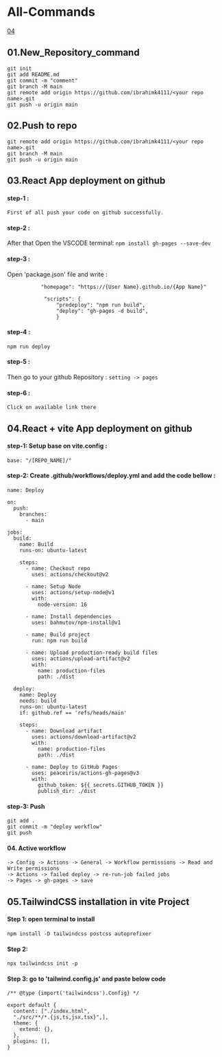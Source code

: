 # All-Commands
[04](#01_New_Repository_command)

## 01.New_Repository_command
```
git init
git add README.md
git commit -m "comment"
git branch -M main
git remote add origin https://github.com/ibrahimk4111/<your repo name>.git
git push -u origin main
```

## 02.Push to repo
```
git remote add origin https://github.com/ibrahimk4111/<your repo name>.git
git branch -M main
git push -u origin main
```

## 03.React App deployment on github
#### step-1 : 
`First of all push your code on github successfully.`

#### step-2 :
After that Open the VSCODE terminal:
`npm install gh-pages --save-dev`

#### step-3 :
Open 'package.json' file and write :
``` 
           "homepage": "https://{User Name}.github.io/{App Name}"
            
            "scripts": {
                "predeploy": "npm run build",
                "deploy": "gh-pages -d build",
                }
```         
#### step-4 :
`npm run deploy`

#### step-5 :
Then go to your github Repository :
`setting -> pages`

#### step-6 :
`Click on available link there`



## 04.React + vite App deployment on github

#### step-1: Setup base on vite.config :
`base: "/[REPO_NAME]/"`

#### step-2: Create .github/workflows/deploy.yml and add the code bellow :
```
name: Deploy

on:
  push:
    branches:
      - main

jobs:
  build:
    name: Build
    runs-on: ubuntu-latest

    steps:
      - name: Checkout repo
        uses: actions/checkout@v2

      - name: Setup Node
        uses: actions/setup-node@v1
        with:
          node-version: 16

      - name: Install dependencies
        uses: bahmutov/npm-install@v1

      - name: Build project
        run: npm run build

      - name: Upload production-ready build files
        uses: actions/upload-artifact@v2
        with:
          name: production-files
          path: ./dist

  deploy:
    name: Deploy
    needs: build
    runs-on: ubuntu-latest
    if: github.ref == 'refs/heads/main'

    steps:
      - name: Download artifact
        uses: actions/download-artifact@v2
        with:
          name: production-files
          path: ./dist

      - name: Deploy to GitHub Pages
        uses: peaceiris/actions-gh-pages@v3
        with:
          github_token: ${{ secrets.GITHUB_TOKEN }}
          publish_dir: ./dist
```

#### step-3: Push
```
git add . 
git commit -m "deploy workflow" 
git push
```

#### 04. Active workflow
```
-> Config -> Actions -> General -> Workflow permissions -> Read and Write permissions 
-> Actions -> failed deploy -> re-run-job failed jobs 
-> Pages -> gh-pages -> save
```

## 05.TailwindCSS installation in vite Project
#### Step 1: open terminal to install
`npm install -D tailwindcss postcss autoprefixer`

#### Step 2: 
`npx tailwindcss init -p`

#### Step 3: go to 'tailwind.config.js' and paste below code
```
/** @type {import('tailwindcss').Config} */

export default {
  content: ["./index.html",
  "./src/**/*.{js,ts,jsx,tsx}",],
  theme: {
    extend: {},
  },
  plugins: [],
}
```
